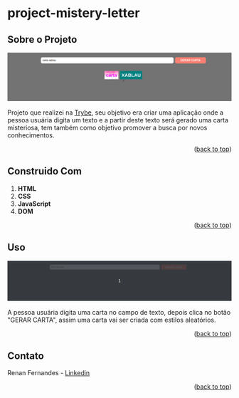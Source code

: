 <a name="readme-top"></a>
# project-mistery-letter

## Sobre o Projeto

![Mister Letter Screen Shot](./projectImage.png)

Projeto que realizei na [Trybe](https://github.com/tryber), seu objetivo era criar uma aplicação onde a pessoa usuária digita um texto e a partir deste texto será gerado uma carta misteriosa, tem também como objetivo promover a busca por novos conhecimentos.

<p align="right">(<a href="#readme-top">back to top</a>)</p>

## Construido Com
 1. **HTML**
 3. **CSS**
 4. **JavaScript**
 5. **DOM**

<p align="right">(<a href="#readme-top">back to top</a>)</p>

## Uso

![Mister Letter Gif](./projectGif.gif)

A pessoa usuária digita uma carta no campo de texto, depois clica no botão "GERAR CARTA", assim uma carta vai ser criada com estilos aleatórios.

<p align="right">(<a href="#readme-top">back to top</a>)</p>

## Contato

Renan Fernandes - [Linkedin](https://www.linkedin.com/in/orenanfernandes/)

<p align="right">(<a href="#readme-top">back to top</a>)</p>
